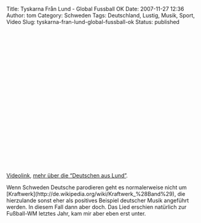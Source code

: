 Title: Tyskarna Från Lund - Global Fussball OK
Date: 2007-11-27 12:36
Author: tom
Category: Schweden
Tags: Deutschland, Lustig, Musik, Sport, Video
Slug: tyskarna-fran-lund-global-fussball-ok
Status: published

<p>
<object width="425" height="355">
<param name="movie" value="http://www.youtube.com/v/EZ3XlpJqPt0&amp;rel=1"></param><param name="wmode" value="transparent"></param>

<embed src="http://www.youtube.com/v/EZ3XlpJqPt0&amp;rel=1" type="application/x-shockwave-flash" wmode="transparent" width="425" height="355">
</embed>
</object>
  
[Videolink](http://youtube.com/watch?v=EZ3XlpJqPt0), [mehr über die
“Deutschen aus
Lund”](http://en.wikipedia.org/wiki/Tyskarna_fr%C3%A5n_Lund).

</p>
Wenn Schweden Deutsche parodieren geht es normalerweise nicht um
[Kraftwerk](http://de.wikipedia.org/wiki/Kraftwerk_%28Band%29), die
hierzulande sonst eher als positives Beispiel deutscher Musik angeführt
werden. In diesem Fall dann aber doch. Das Lied erschien natürlich zur
Fußball-WM letztes Jahr, kam mir aber eben erst unter.

